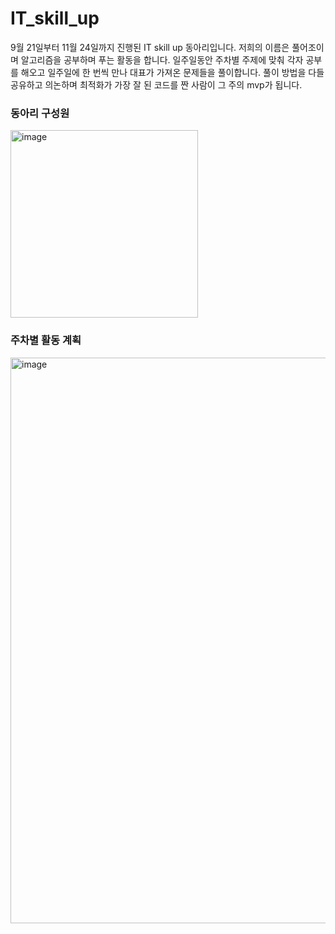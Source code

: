 # IT_skill_up

9월 21일부터 11월 24일까지 진행된 IT skill up 동아리입니다.
저희의 이름은 풀어조이며 알고리즘을 공부하며 푸는 활동을 합니다.
일주일동안 주차별 주제에 맞춰 각자 공부를 해오고 일주일에 한 번씩 만나 대표가 가져온 문제들을 풀이합니다.
풀이 방법을 다들 공유하고 의논하며 최적화가 가장 잘 된 코드를 짠 사람이 그 주의 mvp가 됩니다.

### 동아리 구성원
<img width="300" alt="image" src="https://github.com/alswp006/IT_skill_up/assets/102672547/59d6574d-de9c-4496-9827-5f640aa22d8c">

### 주차별 활동 계획
<img width="905" alt="image" src="https://github.com/alswp006/IT_skill_up/assets/102672547/0283be55-6529-416a-8027-ccba3efeb1ca">
